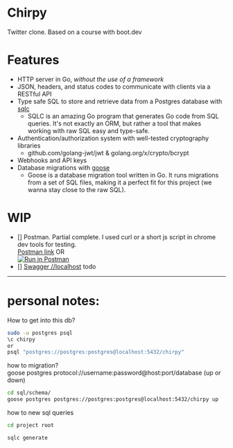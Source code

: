 # Chirpy
Twitter clone. Based on a course with boot.dev

# Features
- HTTP server in Go, *without the use of a framework*
- JSON, headers, and status codes to communicate with clients via a RESTful API
- Type safe SQL to store and retrieve data from a Postgres database with [sqlc](https://sqlc.dev/)
  - SQLC is an amazing Go program that generates Go code from SQL queries. It's not exactly an ORM, but rather a tool that makes working with raw SQL easy and type-safe.
- Authentication/authorization system with well-tested cryptography libraries
  - github.com/golang-jwt/jwt & golang.org/x/crypto/bcrypt
- Webhooks and API keys
- Database migrations with [goose](https://github.com/pressly/goose)
  - Goose is a database migration tool written in Go. It runs migrations from a set of SQL files, making it a perfect fit for this project (we wanna stay close to the raw SQL).

# WIP
- [] Postman. Partial complete. I used curl or a short js script in chrome dev tools for testing.   
[Postman link](https://www.postman.com/security-specialist-67141284/chirpy/collection/gn4z824/chirpy?action=share&source=copy-link&creator=18651993) OR  
[![Run in Postman](https://run.pstmn.io/button.svg)]()
- [] [Swagger //localhost](http://localhost:8080/swagger-ui.html#/) todo

---

# personal notes:

How to get into this db?
```bash
sudo -u postgres psql
\c chirpy
or
psql "postgres://postgres:postgres@localhost:5432/chirpy"
```
how to migration?    
goose postgres protocol://username:password@host:port/database  (up or down)  
```bash
cd sql/schema/
goose postgres postgres://postgres:postgres@localhost:5432/chirpy up
```

how to new sql queries
```bash
cd project root

sqlc generate
```